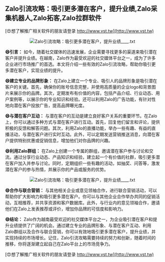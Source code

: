 ## **Zalo引流攻略：吸引更多潜在客户，提升业绩,Zalo采集机器人,Zalo拓客,Zalo拉群软件**

[😍想了解推广相关软件的朋友请登录 http://www.vst.tw](http://www.vst.tw)

 <center><img src="https://vst.tw/MP4/tuiguang/png/7.png" alt="Zalo引流攻略：吸引更多潜在客户，提升业绩____.txt"></center>

**😄引言：**
如今，随着社交媒体的迅速发展，企业需要寻找更多的渠道来吸引潜在客户并提升业绩。在越南，Zalo作为最受欢迎的社交媒体平台之一，成为了许多企业进行市场推广的首选。本文将介绍一些有效的Zalo引流攻略，帮助你吸引更多潜在客户，实现业绩的提升。

**😄建立专业的品牌形象：**
在Zalo上建立一个专业、吸引人的品牌形象是吸引潜在客户的关键。首先，确保你的账号信息完整，并使用高质量的企业logo和背景图片来展示你的品牌。其次，定期发布有价值的内容，包括产品介绍、行业动态、用户案例等，以展示你的专业知识和经验。还可以利用Zalo的广告功能，有针对性地向潜在客户投放广告，提高品牌曝光度。

**😄与潜在客户互动：**
与潜在客户的互动是建立良好客户关系的重要环节。在Zalo上，你可以通过多种方式与潜在客户进行互动。首先，回复他们留言和评论，提供积极的反馈和解答问题。其次，利用Zalo的直播功能，举办一些有趣、有益的直播活动，与潜在客户进行实时互动。此外，可以定期发送营销推送消息，向潜在客户提供特别优惠或促销信息，增加他们对你品牌的兴趣。

**😄利用Zalo群组：**
在Zalo上创建一个专属的群组，邀请潜在客户参与讨论和交流。通过分享行业动态、产品知识和经验，建立起一个有价值的社群，吸引更多潜在客户加入并参与讨论。同时，定期组织一些有趣的活动，如抽奖、问答等，激发潜在客户的参与热情，并展示你的产品或服务的优势。

 <center><img src="https://vst.tw/MP4/tuiguang/png/4.png" alt="Zalo引流攻略：吸引更多潜在客户，提升业绩____.txt"></center>

**😄合作与联合营销：**
与其他相关企业或意见领袖合作，进行联合营销活动，可以帮助你扩大影响力和吸引更多潜在客户。你可以与其他企业合作举办共同的促销活动，互相推荐，并共享资源和客户数据库。此外，与行业内的意见领袖合作，邀请他们在Zalo上发表推荐或评价，增加你品牌的可信度和影响力。

**😄结论：**
Zalo作为越南最受欢迎的社交媒体平台之一，为企业吸引潜在客户和提升业绩提供了广阔的机会。通过建立专业的品牌形象、与潜在客户互动、利用Zalo群组以及合作与联合营销，你可以有效地吸引更多潜在客户，提升业绩，并实现持续的市场增长。记住，Zalo引流攻略需要持续的努力和创新，随着时间的推移，你将逐渐建立起自己在Zalo平台上的市场竞争力。

[😍想了解推广相关软件的朋友请登录 http://www.vst.tw](http://www.vst.tw)



